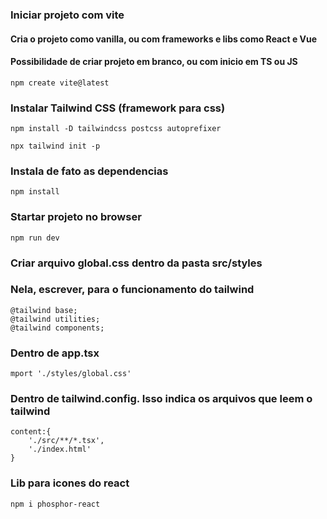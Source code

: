 ### Iniciar projeto com vite
#### Cria o projeto como vanilla, ou com frameworks e libs como React e Vue
#### Possibilidade de criar projeto em branco, ou com inicio em TS ou JS

	npm create vite@latest


### Instalar Tailwind CSS (framework para css)

	npm install -D tailwindcss postcss autoprefixer

	npx tailwind init -p

### Instala de fato as dependencias

	npm install

### Startar projeto no browser

	npm run dev

### Criar arquivo global.css dentro da pasta src/styles
### Nela, escrever, para o funcionamento do tailwind

	@tailwind base;
	@tailwind utilities;
	@tailwind components;

### Dentro de app.tsx

	mport './styles/global.css'

### Dentro de tailwind.config. Isso indica os arquivos que leem o tailwind

	content:{
		'./src/**/*.tsx',
		'./index.html'
	}

### Lib para icones do react

	npm i phosphor-react
